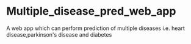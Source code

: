 # Multiple_disease_pred_web_app
A web app which can perform prediction of multiple diseases i.e. heart disease,parkinson's disease and diabetes 
